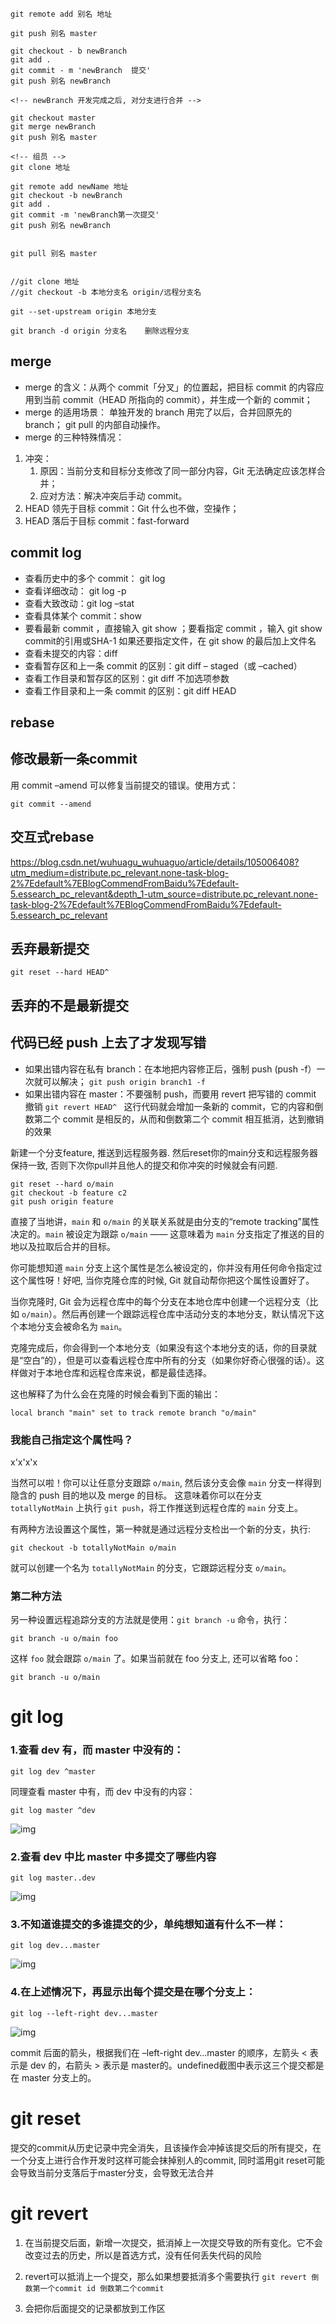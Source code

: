 ```
git remote add 别名 地址

git push 别名 master

git checkout - b newBranch
git add .
git commit - m 'newBranch  提交'
git push 别名 newBranch

<!-- newBranch 开发完成之后, 对分支进行合并 -->

git checkout master
git merge newBranch
git push 别名 master

<!-- 组员 -->
git clone 地址

git remote add newName 地址
git checkout -b newBranch
git add .
git commit -m 'newBranch第一次提交'
git push 别名 newBranch


git pull 别名 master


//git clone 地址
//git checkout -b 本地分支名 origin/远程分支名

git --set-upstream origin 本地分支

git branch -d origin 分支名    删除远程分支
```



## merge
- merge 的含义：从两个 commit「分叉」的位置起，把目标 commit 的内容应用到当前 commit（HEAD 所指向的 commit），并生成一个新的 commit；
- merge 的适用场景：
单独开发的 branch 用完了以后，合并回原先的 branch；
git pull 的内部自动操作。
- merge 的三种特殊情况：
1. 冲突：
   1. 原因：当前分支和目标分支修改了同一部分内容，Git 无法确定应该怎样合并；
   2. 应对方法：解决冲突后手动 commit。
2. HEAD 领先于目标 commit：Git 什么也不做，空操作；
3. HEAD 落后于目标 commit：fast-forward

## commit log
- 查看历史中的多个 commit： git log
- 查看详细改动： git log -p
- 查看大致改动：git log –stat
- 查看具体某个 commit：show
- 要看最新 commit ，直接输入 git show ；要看指定 commit ，输入 git show commit的引用或SHA-1
如果还要指定文件，在 git show 的最后加上文件名
- 查看未提交的内容：diff
- 查看暂存区和上一条 commit 的区别：git diff – staged（或 –cached）
- 查看工作目录和暂存区的区别：git diff 不加选项参数
- 查看工作目录和上一条 commit 的区别：git diff HEAD

## rebase


## 修改最新一条commit
用 commit –amend 可以修复当前提交的错误。使用方式：

``git commit --amend``

## 交互式rebase
https://blog.csdn.net/wuhuagu_wuhuaguo/article/details/105006408?utm_medium=distribute.pc_relevant.none-task-blog-2%7Edefault%7EBlogCommendFromBaidu%7Edefault-5.essearch_pc_relevant&depth_1-utm_source=distribute.pc_relevant.none-task-blog-2%7Edefault%7EBlogCommendFromBaidu%7Edefault-5.essearch_pc_relevant

## 丢弃最新提交
``git reset --hard HEAD^``

## 丢弃的不是最新提交

## 代码已经 push 上去了才发现写错
- 如果出错内容在私有 branch：在本地把内容修正后，强制 push (push -f）一次就可以解决；
``git push origin branch1 -f``
- 如果出错内容在 master：不要强制 push，而要用 revert 把写错的 commit 撤销
``git revert HEAD^
``
这行代码就会增加一条新的 commit，它的内容和倒数第二个 commit 是相反的，从而和倒数第二个 commit 相互抵消，达到撤销的效果





新建一个分支feature, 推送到远程服务器. 然后reset你的main分支和远程服务器保持一致, 否则下次你pull并且他人的提交和你冲突的时候就会有问题.

```shell
git reset --hard o/main
git checkout -b feature c2
git push origin feature
```





直接了当地讲，`main` 和 `o/main` 的关联关系就是由分支的“remote tracking”属性决定的。`main` 被设定为跟踪 `o/main` —— 这意味着为 `main` 分支指定了推送的目的地以及拉取后合并的目标。

你可能想知道 `main` 分支上这个属性是怎么被设定的，你并没有用任何命令指定过这个属性呀！好吧, 当你克隆仓库的时候, Git 就自动帮你把这个属性设置好了。

当你克隆时, Git 会为远程仓库中的每个分支在本地仓库中创建一个远程分支（比如 `o/main`）。然后再创建一个跟踪远程仓库中活动分支的本地分支，默认情况下这个本地分支会被命名为 `main`。

克隆完成后，你会得到一个本地分支（如果没有这个本地分支的话，你的目录就是“空白”的），但是可以查看远程仓库中所有的分支（如果你好奇心很强的话）。这样做对于本地仓库和远程仓库来说，都是最佳选择。

这也解释了为什么会在克隆的时候会看到下面的输出：

```
local branch "main" set to track remote branch "o/main"
```

### 我能自己指定这个属性吗？

x'x'x'x

当然可以啦！你可以让任意分支跟踪 `o/main`, 然后该分支会像 `main` 分支一样得到隐含的 push 目的地以及 merge 的目标。 这意味着你可以在分支 `totallyNotMain` 上执行 `git push`，将工作推送到远程仓库的 `main` 分支上。

有两种方法设置这个属性，第一种就是通过远程分支检出一个新的分支，执行:

```
git checkout -b totallyNotMain o/main
```

就可以创建一个名为 `totallyNotMain` 的分支，它跟踪远程分支 `o/main`。

### 第二种方法

另一种设置远程追踪分支的方法就是使用：`git branch -u` 命令，执行：

```
git branch -u o/main foo
```

这样 `foo` 就会跟踪 `o/main` 了。如果当前就在 foo 分支上, 还可以省略 foo：

```
git branch -u o/main
```



# git log

### 1.查看 dev 有，而 master 中没有的：

```
git log dev ^master
```

 同理查看 master 中有，而 dev 中没有的内容：

```
git log master ^dev
```

 ![img](https://images2017.cnblogs.com/blog/1111758/201709/1111758-20170921105643118-848563784.png)

### 2.查看 dev 中比 master 中多提交了哪些内容

```
git log master..dev
```

 ![img](https://images2017.cnblogs.com/blog/1111758/201709/1111758-20170921105713837-2035787968.png)

### 3.不知道谁提交的多谁提交的少，单纯想知道有什么不一样：

```
git log dev...master
```

 ![img](https://images2017.cnblogs.com/blog/1111758/201709/1111758-20170921105738900-1600525373.png)

### 4.在上述情况下，再显示出每个提交是在哪个分支上：

```
git log --left-right dev...master
```

![img](https://images2017.cnblogs.com/blog/1111758/201709/1111758-20170921105834056-220602777.png)

 

 commit 后面的箭头，根据我们在 –left-right dev…master 的顺序，左箭头 < 表示是 dev 的，右箭头 > 表示是 master的。undefined截图中表示这三个提交都是在 master 分支上的。

# git reset

提交的commit从历史记录中完全消失，且该操作会冲掉该提交后的所有提交，在一个分支上进行合作开发时这样可能会抹掉别人的commit, 同时滥用git reset可能会导致当前分支落后于master分支，会导致无法合并

# git revert

1. 在当前提交后面，新增一次提交，抵消掉上一次提交导致的所有变化。它不会改变过去的历史，所以是首选方式，没有任何丢失代码的风险

2. revert可以抵消上一个提交，那么如果想要抵消多个需要执行 `git revert 倒数第一个commit id 倒数第二个commit`

3. 会把你后面提交的记录都放到工作区


